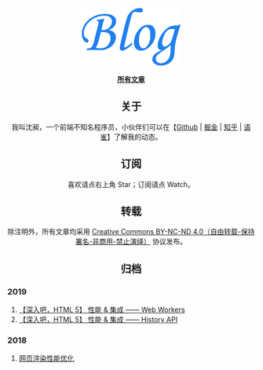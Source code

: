<p align="center">
  <a href="https://github.com/Sam618/Blog" title="沈昶的个人博客">
    <img width="202" alt="沈昶的个人博客" src="https://github.com/Sam618/Blog/raw/master/assets/logo.png">
  </a>
</p>

<p align="center">
  <a href="https://github.com/Sam618/Blog/issues">
    <b>所有文章</b>
  </a>
</p>

<h2 align="center">关于</h2>
<p align="center">
  我叫沈昶，一个前端不知名程序员，小伙伴们可以在【<a href="https://github.com/Sam618/Blog" title="Github">Github</a> | <a href="https://juejin.im/user/599a9dd6f265da249823ec83" title="Github">掘金</a> | <a href="https://www.zhihu.com/people/chenfengmingwu/activities" title="Github">知乎</a> | <a href="https://www.yuque.com/cfmw" title="Github">语雀</a>】了解我的动态。
</p>


<h2 align="center">订阅</h2>

<p align="center">喜欢请点右上角 Star；订阅请点 Watch。</p>

<h2 align="center">转载</h2>

<p align="center">除注明外，所有文章均采用 <a href="http://creativecommons.org/licenses/by-nc-nd/4.0/deed.zh">Creative Commons BY-NC-ND 4.0（自由转载-保持署名-非商用-禁止演绎）</a> 协议发布。</p>

<h2 align="center">归档</h2>

### 2019
1. [【深入吧，HTML 5】 性能 & 集成 —— Web Workers](https://github.com/Sam618/Blog/issues/1)
1. [【深入吧，HTML 5】 性能 & 集成 —— History API](https://github.com/Sam618/Blog/issues/3)

### 2018
1. [网页渲染性能优化](https://github.com/Sam618/Blog/issues/2)